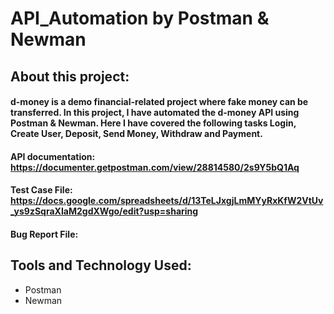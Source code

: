 # API_Automation by Postman & Newman

## About this project:
#### d-money is a demo financial-related project where fake money can be transferred. In this project, I have automated the d-money API using Postman & Newman. Here I have covered the following tasks Login, Create User, Deposit, Send Money, Withdraw and Payment.
#### API documentation: https://documenter.getpostman.com/view/28814580/2s9Y5bQ1Aq
#### Test Case File: https://docs.google.com/spreadsheets/d/13TeLJxgjLmMYyRxKfW2VtUv_ys9zSqraXIaM2gdXWgo/edit?usp=sharing
#### Bug Report File: 

## Tools and Technology Used:
- Postman
- Newman

## 
